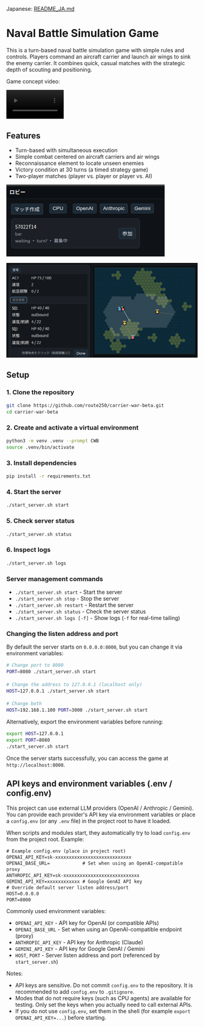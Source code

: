 Japanese: [README_JA.md](README_JA.md)

# Naval Battle Simulation Game

This is a turn-based naval battle simulation game with simple rules and controls. Players command an aircraft carrier and launch air wings to sink the enemy carrier. It combines quick, casual matches with the strategic depth of scouting and positioning.

Game concept video:

<video src="docs/assets/carrier_war_move1.mp4" controls loop style="max-width:30%;height:auto">
	If the video cannot be played in your environment, please refer to docs/assets/carrier_war_move1.mp4.
</video>

## Features
- Turn-based with simultaneous execution
- Simple combat centered on aircraft carriers and air wings
- Reconnaissance element to locate unseen enemies
- Victory condition at 30 turns (a timed strategy game)
- Two-player matches (player vs. player or player vs. AI)

![Gameplay screen](docs/assets/play_screen1.png)

![Gameplay screen](docs/assets/play_screen2.png)

## Setup

### 1. Clone the repository
```bash
git clone https://github.com/route250/carrier-war-beta.git
cd carrier-war-beta
```

### 2. Create and activate a virtual environment
```bash
python3 -m venv .venv --prompt CWB
source .venv/bin/activate
```

### 3. Install dependencies
```bash
pip install -r requirements.txt
```

### 4. Start the server
```bash
./start_server.sh start
```

### 5. Check server status
```bash
./start_server.sh status
```

### 6. Inspect logs
```bash
./start_server.sh logs
```

### Server management commands
- `./start_server.sh start` - Start the server
- `./start_server.sh stop` - Stop the server
- `./start_server.sh restart` - Restart the server
- `./start_server.sh status` - Check the server status
- `./start_server.sh logs [-f]` - Show logs (`-f` for real-time tailing)

### Changing the listen address and port

By default the server starts on `0.0.0.0:8000`, but you can change it via environment variables:

```bash
# Change port to 8080
PORT=8080 ./start_server.sh start

# Change the address to 127.0.0.1 (localhost only)
HOST=127.0.0.1 ./start_server.sh start

# Change both
HOST=192.168.1.100 PORT=3000 ./start_server.sh start
```

Alternatively, export the environment variables before running:

```bash
export HOST=127.0.0.1
export PORT=8080
./start_server.sh start
```

Once the server starts successfully, you can access the game at `http://localhost:8000`.

## API keys and environment variables (.env / config.env)

This project can use external LLM providers (OpenAI / Anthropic / Gemini). You can provide each provider's API key via environment variables or place a `config.env` (or any `.env` file) in the project root to have it loaded.

When scripts and modules start, they automatically try to load `config.env` from the project root. Example:

```text
# Example config.env (place in project root)
OPENAI_API_KEY=sk-xxxxxxxxxxxxxxxxxxxxxxxxxxxx
OPENAI_BASE_URL=            # Set when using an OpenAI-compatible proxy
ANTHROPIC_API_KEY=sk-xxxxxxxxxxxxxxxxxxxxxxxxxxxx
GEMINI_API_KEY=xxxxxxxxxxxx # Google GenAI API key
# Override default server listen address/port
HOST=0.0.0.0
PORT=8000
```

Commonly used environment variables:

- `OPENAI_API_KEY` - API key for OpenAI (or compatible APIs)
- `OPENAI_BASE_URL` - Set when using an OpenAI-compatible endpoint (proxy)
- `ANTHROPIC_API_KEY` - API key for Anthropic (Claude)
- `GEMINI_API_KEY` - API key for Google GenAI / Gemini
- `HOST`, `PORT` - Server listen address and port (referenced by `start_server.sh`)

Notes:

- API keys are sensitive. Do not commit `config.env` to the repository. It is recommended to add `config.env` to `.gitignore`.
- Modes that do not require keys (such as CPU agents) are available for testing. Only set the keys when you actually need to call external APIs.
- If you do not use `config.env`, set them in the shell (for example `export OPENAI_API_KEY=...`) before starting.
